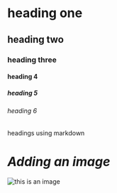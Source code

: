 # heading one
## heading two
### heading three
#### heading 4
##### heading 5
###### heading 6

headings using markdown
# _Adding an image_
![this is an image](https://octodex.github.com/images/yaktocat.png)
